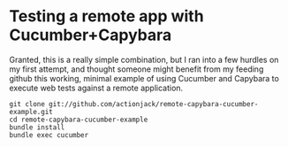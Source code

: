 # Testing a remote app with Cucumber+Capybara

Granted, this is a really simple combination, but I ran into a few hurdles on my first attempt, and thought someone might benefit from my feeding github this working, minimal example of using Cucumber and Capybara to execute web tests against a remote application.

    git clone git://github.com/actionjack/remote-capybara-cucumber-example.git
    cd remote-capybara-cucumber-example
    bundle install
    bundle exec cucumber
